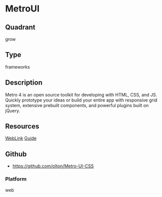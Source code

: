# MetroUI

## Quadrant
grow

## Type
frameworks

## Description
Metro 4 is an open source toolkit for developing with HTML, CSS, and JS. Quickly prototype your ideas or build your entire app with responsive grid system, extensive prebuilt components, and powerful plugins built on jQuery.

## Resources
[WebLink](https://metroui.org.ua/)
[Guide](https://metroui.org.ua/intro.html)

## Github
* https://github.com/olton/Metro-UI-CSS

### Platform
web
